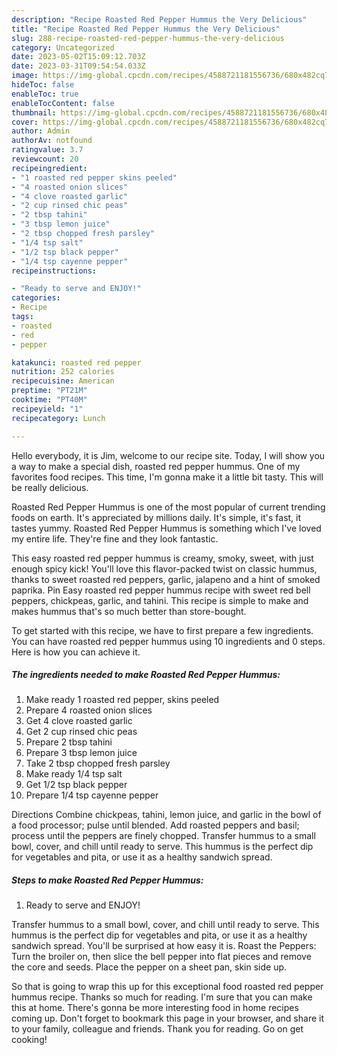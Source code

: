 ```yaml
---
description: "Recipe Roasted Red Pepper Hummus the Very Delicious"
title: "Recipe Roasted Red Pepper Hummus the Very Delicious"
slug: 288-recipe-roasted-red-pepper-hummus-the-very-delicious
category: Uncategorized
date: 2023-05-02T15:09:12.703Z
date: 2023-03-31T09:54:54.033Z
image: https://img-global.cpcdn.com/recipes/4588721181556736/680x482cq70/roasted-red-pepper-hummus-recipe-main-photo.jpg
hideToc: false
enableToc: true
enableTocContent: false
thumbnail: https://img-global.cpcdn.com/recipes/4588721181556736/680x482cq70/roasted-red-pepper-hummus-recipe-main-photo.jpg
cover: https://img-global.cpcdn.com/recipes/4588721181556736/680x482cq70/roasted-red-pepper-hummus-recipe-main-photo.jpg
author: Admin
authorAv: notfound
ratingvalue: 3.7
reviewcount: 20
recipeingredient:
- "1 roasted red pepper skins peeled"
- "4 roasted onion slices"
- "4 clove roasted garlic"
- "2 cup rinsed chic peas"
- "2 tbsp tahini"
- "3 tbsp lemon juice"
- "2 tbsp chopped fresh parsley"
- "1/4 tsp salt"
- "1/2 tsp black pepper"
- "1/4 tsp cayenne pepper"
recipeinstructions:

- "Ready to serve and ENJOY!"
categories:
- Recipe
tags:
- roasted
- red
- pepper

katakunci: roasted red pepper 
nutrition: 252 calories
recipecuisine: American
preptime: "PT21M"
cooktime: "PT40M"
recipeyield: "1"
recipecategory: Lunch

---
```



Hello everybody, it is Jim, welcome to our recipe site. Today, I will show you a way to make a special dish, roasted red pepper hummus. One of my favorites food recipes. This time, I'm gonna make it a little bit tasty. This will be really delicious.

Roasted Red Pepper Hummus is one of the most popular of current trending foods on earth. It's appreciated by millions daily. It's simple, it's fast, it tastes yummy. Roasted Red Pepper Hummus is something which I've loved my entire life. They're fine and they look fantastic.

This easy roasted red pepper hummus is creamy, smoky, sweet, with just enough spicy kick! You&#39;ll love this flavor-packed twist on classic hummus, thanks to sweet roasted red peppers, garlic, jalapeno and a hint of smoked paprika. Pin Easy roasted red pepper hummus recipe with sweet red bell peppers, chickpeas, garlic, and tahini. This recipe is simple to make and makes hummus that&#39;s so much better than store-bought.


To get started with this recipe, we have to first prepare a few ingredients. You can have roasted red pepper hummus using 10 ingredients and 0 steps. Here is how you can achieve it.

<!--inarticleads1-->

##### The ingredients needed to make Roasted Red Pepper Hummus:

1. Make ready 1 roasted red pepper, skins peeled
1. Prepare 4 roasted onion slices
1. Get 4 clove roasted garlic
1. Get 2 cup rinsed chic peas
1. Prepare 2 tbsp tahini
1. Prepare 3 tbsp lemon juice
1. Take 2 tbsp chopped fresh parsley
1. Make ready 1/4 tsp salt
1. Get 1/2 tsp black pepper
1. Prepare 1/4 tsp cayenne pepper


Directions Combine chickpeas, tahini, lemon juice, and garlic in the bowl of a food processor; pulse until blended. Add roasted peppers and basil; process until the peppers are finely chopped. Transfer hummus to a small bowl, cover, and chill until ready to serve. This hummus is the perfect dip for vegetables and pita, or use it as a healthy sandwich spread. 

<!--inarticleads2-->

##### Steps to make Roasted Red Pepper Hummus:


1. Ready to serve and ENJOY!

Transfer hummus to a small bowl, cover, and chill until ready to serve. This hummus is the perfect dip for vegetables and pita, or use it as a healthy sandwich spread. You&#39;ll be surprised at how easy it is. Roast the Peppers: Turn the broiler on, then slice the bell pepper into flat pieces and remove the core and seeds. Place the pepper on a sheet pan, skin side up. 

So that is going to wrap this up for this exceptional food roasted red pepper hummus recipe. Thanks so much for reading. I'm sure that you can make this at home. There's gonna be more interesting food in home recipes coming up. Don't forget to bookmark this page in your browser, and share it to your family, colleague and friends. Thank you for reading. Go on get cooking!
